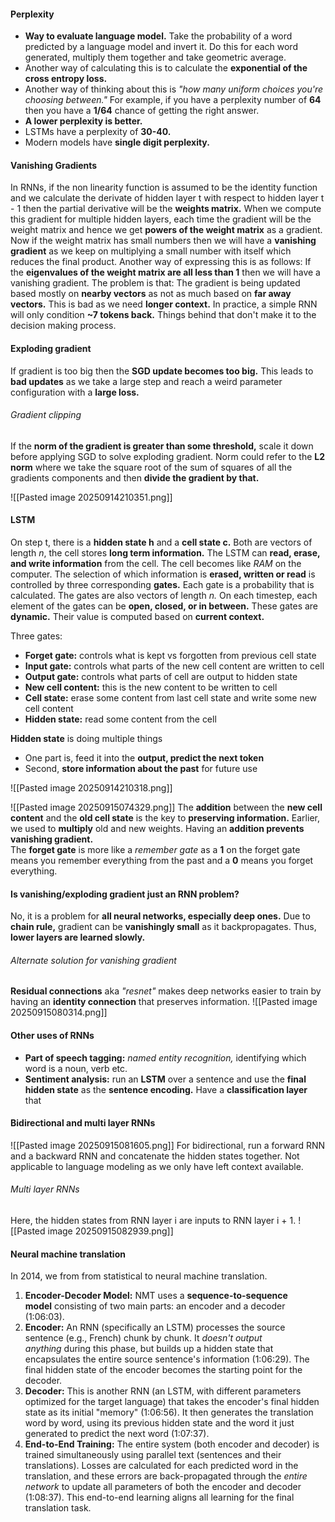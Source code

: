 #### Perplexity
- **Way to evaluate language model.** Take the probability of a word predicted by a language model and invert it. Do this for each word generated, multiply them together and take geometric average. 
- Another way of calculating this is to calculate the **exponential of the cross entropy loss.** 
- Another way of thinking about this is *"how many uniform choices you're choosing between."* For example, if you have a perplexity number of **64** then you have a **1/64** chance of getting the right answer. 
- **A lower perplexity is better.**
- LSTMs have a perplexity of **30-40.**
- Modern models have **single digit perplexity.**

#### Vanishing Gradients
In RNNs, if the non linearity function is assumed to be the identity function and we calculate the derivate of hidden layer t with respect to hidden layer t - 1 then the partial derivative will be the **weights matrix.** When we compute this gradient for multiple hidden layers, each time the gradient will be the weight matrix and hence we get **powers of the weight matrix** as a gradient. Now if the weight matrix has small numbers then we will have a **vanishing gradient** as we keep on multiplying a small number with itself which reduces the final product. 
Another way of expressing this is as follows:
If the **eigenvalues of the weight matrix are all less than 1** then we will have a vanishing gradient.
The problem is that:
The gradient is being updated based mostly on **nearby vectors** as not as much based on **far away vectors.** This is bad as we need **longer context.** 
In practice, a simple RNN will only condition **~7 tokens back.** Things behind that don't make it to the decision making process. 

#### Exploding gradient
If gradient is too big then the **SGD update becomes too big.** This leads to **bad updates** as we take a large step and reach a weird parameter configuration with a **large loss.** 

###### Gradient clipping
If the **norm of the gradient is greater than some threshold,** scale it down before applying SGD to solve exploding gradient. Norm could refer to the **L2 norm** where we take the square root of the sum of squares of all the gradients components and then **divide the gradient by that.**

![[Pasted image 20250914210351.png]]

#### LSTM
On step t, there is a **hidden state h** and a **cell state c.** Both are vectors of length *n*, the cell stores **long term information.** The LSTM can **read, erase, and write information** from the cell. The cell becomes like *RAM* on the computer. 
The selection of which information is **erased, written or read** is controlled by three corresponding **gates.** Each gate is a probability that is calculated. The gates are also vectors of length *n.* On each timestep, each element of the gates can be **open, closed, or in between.** These gates are **dynamic.** Their value is computed based on **current context.** 

Three gates:
- **Forget gate:** controls what is kept vs forgotten from previous cell state
- **Input gate:** controls what parts of the new cell content are written to cell
- **Output gate:** controls what parts of cell are output to hidden state
- **New cell content:** this is the new content to be written to cell
- **Cell state:** erase some content from last cell state and write some new cell content
- **Hidden state:** read some content from the cell  

**Hidden state** is doing multiple things  
- One part is, feed it into the **output, predict the next token**  
- Second, **store information about the past** for future use  

![[Pasted image 20250914210318.png]]

![[Pasted image 20250915074329.png]]
The **addition** between the **new cell content** and the **old cell state** is the key to **preserving information.** Earlier, we used to **multiply** old and new weights. Having an **addition prevents vanishing gradient.**  
The **forget gate** is more like a *remember gate* as a **1** on the forget gate means you remember everything from the past and a **0** means you forget everything.  

#### Is vanishing/exploding gradient just an RNN problem?
No, it is a problem for **all neural networks, especially deep ones.** Due to **chain rule,** gradient can be **vanishingly small** as it backpropagates. Thus, **lower layers are learned slowly.**

###### Alternate solution for vanishing gradient
**Residual connections** aka *"resnet"* makes deep networks easier to train by having an **identity connection** that preserves information.
![[Pasted image 20250915080314.png]]

#### Other uses of RNNs
- **Part of speech tagging:** *named entity recognition,* identifying which word is a noun, verb etc.  
- **Sentiment analysis:** run an **LSTM** over a sentence and use the **final hidden state** as the **sentence encoding.** Have a **classification layer** that

#### Bidirectional and multi layer RNNs
![[Pasted image 20250915081605.png]]
For bidirectional, run a forward RNN and a backward RNN and concatenate the hidden states together. 
Not applicable to language modeling as we only have left context available. 

###### Multi layer RNNs
Here, the hidden states from RNN layer i are inputs to RNN layer i + 1.
![[Pasted image 20250915082939.png]]

#### Neural machine translation
In 2014, we from from statistical to neural machine translation.
1. **Encoder-Decoder Model:** NMT uses a **sequence-to-sequence model** consisting of two main parts: an encoder and a decoder (1:06:03).
2. **Encoder:** An RNN (specifically an LSTM) processes the source sentence (e.g., French) chunk by chunk. It _doesn't output anything_ during this phase, but builds up a hidden state that encapsulates the entire source sentence's information (1:06:29). The final hidden state of the encoder becomes the starting point for the decoder.
3. **Decoder:** This is another RNN (an LSTM, with different parameters optimized for the target language) that takes the encoder's final hidden state as its initial "memory" (1:06:56). It then generates the translation word by word, using its previous hidden state and the word it just generated to predict the next word (1:07:37).
4. **End-to-End Training:** The entire system (both encoder and decoder) is trained simultaneously using parallel text (sentences and their translations). Losses are calculated for each predicted word in the translation, and these errors are back-propagated through the _entire network_ to update all parameters of both the encoder and decoder (1:08:37). This end-to-end learning aligns all learning for the final translation task.

